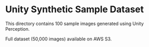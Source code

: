 # Unity Synthetic Sample Dataset

This directory contains 100 sample images generated using Unity Perception.

Full dataset (50,000 images) available on AWS S3.